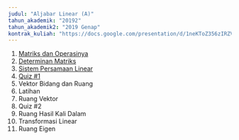 ```yaml
---
judul: "Aljabar Linear (A)"
tahun_akademik: "20192"
tahun_akademik2: "2019 Genap"
kontrak_kuliah: "https://docs.google.com/presentation/d/1neKToZ356zIRZVX_tFmQWfSrqWsEpcImHKObDeDP9gw/edit?usp=sharing"
---
```


1. [Matriks dan Operasinya](https://docs.google.com/presentation/d/1abgcKiPUZhp0bxEFI6zUTq1JF-JuGuLB2Vbmqw0gEW4/edit?usp=sharing)
2. [Determinan Matriks](https://docs.google.com/presentation/d/1SNBneJpP7pZ8-rlTXs0n11uPnyYqPEvwEJXB7PGFuR4/edit?usp=sharing)
3. [Sistem Persamaan Linear](https://docs.google.com/presentation/d/1o4DqrQH9fctiOBwmp1X7hODgBdibxmqcaM8ihEM-BPE/edit?usp=sharing)
4. [Quiz #1](https://docs.google.com/forms/d/e/1FAIpQLSenu24vrqJupFfIFwYwL_J-75IbulhQpEguvxTsMXJRcInKqQ/viewform?usp=sf_link)
5. Vektor Bidang dan Ruang
6. Latihan
7. Ruang Vektor
8. Quiz #2
9. Ruang Hasil Kali Dalam
10. Transformasi Linear
11. Ruang Eigen
